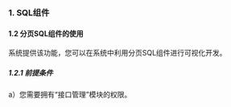 ### 1. SQL组件

#### 1.2 分页SQL组件的使用

系统提供该功能，您可以在系统中利用分页SQL组件进行可视化开发。

##### 1.2.1 前提条件

a）您需要拥有“接口管理”模块的权限。
